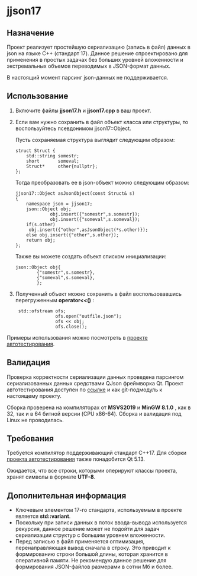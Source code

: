 # jjson17
## Назначение
 Проект реализует простейшую сериализацию (запись в файл) данных в json на языке C++ (стандарт 17). Данное решение спроектировано для применения в простых задачах без больших уровней вложенности и экстремальных объемов переводимых в JSON-формат данных.
 
 В настоящий момент парсинг json-данных не поддерживается.

## Использование
 1. Включите файлы **jjson17.h** и **jjson17.cpp** в ваш проект.
 2. Если вам нужно сохранить в файл объект класса или структуры, то воспользуйтесь псевдонимом jjson17::Object.
 
 	Пусть сохраняемая структура выглядит 	следующим образом:
 
		struct Struct {
		    std::string somestr;
		    short       someval;
		    Struct*     other{nullptr};
		};
	Тогда преобразовать ее в json-объект можно следующим образом:
	
		jjson17::Object asJsonObject(const Struct& s)
		{
    	    namespace json = jjson17;
		    json::Object obj;
                 	 obj.insert({"somestr",s.somestr});
                 	 obj.insert({"someval",s.someval});
		    if(s.other)
         	 obj.insert({"other",asJsonObject(*s.other)});
    	    else obj.insert({"other",s.other});
    	    return obj;
		};
	Также вы можете создать объект списком инициализации:
	
	    json::Object obj{
                {"somestr",s.somestr},
                {"someval",s.someval},
                };
3. Полученный объект можно сохранить в файл воспользовавшись перегруженным  **operator<<()** :

	    std::ofstream ofs;
                      ofs.open("outfile.json");
                      ofs << obj;
                      ofs.close();
 
 Примеры использования можно посмотреть в [проекте автотестирования](https://github.com/DimmanT/jjson17-tests).

## Валидация
Проверка корректности сериализации данных проведена парсингом сериализованных данных средствами QJson фреймворка Qt. Проект автотестирования доступен по [ссылке](https://github.com/DimmanT/jjson17-tests) и как git-подмодуль к настоящему проекту.

 Сборка проверена на компиляторах от **MSVS2019** и **MinGW 8.1.0** , как в 32, так и в 64 битной версии (CPU x86-64). Сборка и валидация под Linux не проводилась. 
 
## Требования
 Требуется компилятор поддерживающий стандарт C++17.
 Для сборки [проекта автотестирования](https://github.com/DimmanT/jjson17-tests) также понадобится Qt 5.13.
 
 Ожидается, что все строки, которыми оперируют классы проекта, хранят символы в формате **UTF-8**.

## Дополнительная информация
* Ключевым элементом 17-го стандарта, используемым в проекте является **std::variant**.
* Поскольку при записи данных в поток ввода-вывода используется рекурсия, данное решение может не подойти для задач сериализации структур с большим уровнем вложенности.
* Перед записью в файл применяется оптимизация, перенаправляющая вывод сначала в строку. Это приводит к формированию строки большой длины, которая хранится в оперативной памяти. Не рекомендую данное решение для формирования JSON-файлов размерами в сотни Мб и более.